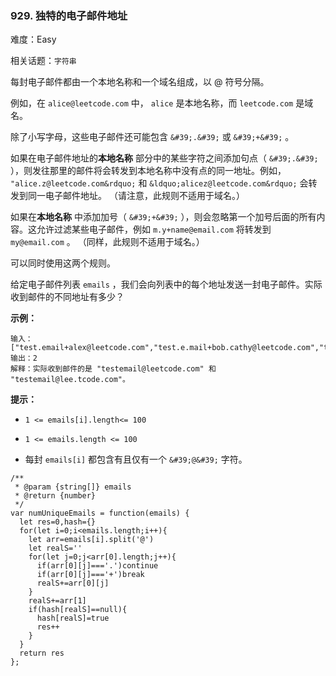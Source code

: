 ### 929. 独特的电子邮件地址

难度：Easy

相关话题：`字符串`

每封电子邮件都由一个本地名称和一个域名组成，以 @ 符号分隔。



例如，在 `alice@leetcode.com` 中， `alice` 是本地名称，而 `leetcode.com` 是域名。



除了小写字母，这些电子邮件还可能包含  `&#39;.&#39;`  或  `&#39;+&#39;` 。



如果在电子邮件地址的**本地名称** 部分中的某些字符之间添加句点（ `&#39;.&#39;` ），则发往那里的邮件将会转发到本地名称中没有点的同一地址。例如， `"alice.z@leetcode.com&rdquo;`  和  `&ldquo;alicez@leetcode.com&rdquo;` 会转发到同一电子邮件地址。 （请注意，此规则不适用于域名。）



如果在**本地名称** 中添加加号（ `&#39;+&#39;` ），则会忽略第一个加号后面的所有内容。这允许过滤某些电子邮件，例如  `m.y+name@email.com`  将转发到  `my@email.com` 。 （同样，此规则不适用于域名。）



可以同时使用这两个规则。



给定电子邮件列表  `emails` ，我们会向列表中的每个地址发送一封电子邮件。实际收到邮件的不同地址有多少？







**示例：** 



```
输入：["test.email+alex@leetcode.com","test.e.mail+bob.cathy@leetcode.com","testemail+david@lee.tcode.com"]
输出：2
解释：实际收到邮件的是 "testemail@leetcode.com" 和 "testemail@lee.tcode.com"。
```






**提示：** 




* `1 <= emails[i].length<= 100`

* `1 <= emails.length <= 100`

* 每封  `emails[i]`  都包含有且仅有一个  `&#39;@&#39;`  字符。




```
/**
 * @param {string[]} emails
 * @return {number}
 */
var numUniqueEmails = function(emails) {
  let res=0,hash={}
  for(let i=0;i<emails.length;i++){
    let arr=emails[i].split('@')
    let realS=''
    for(let j=0;j<arr[0].length;j++){
      if(arr[0][j]==='.')continue
      if(arr[0][j]==='+')break
      realS+=arr[0][j]
    }
    realS+=arr[1]
    if(hash[realS]==null){
      hash[realS]=true
      res++
    }
  }
  return res
};
```

